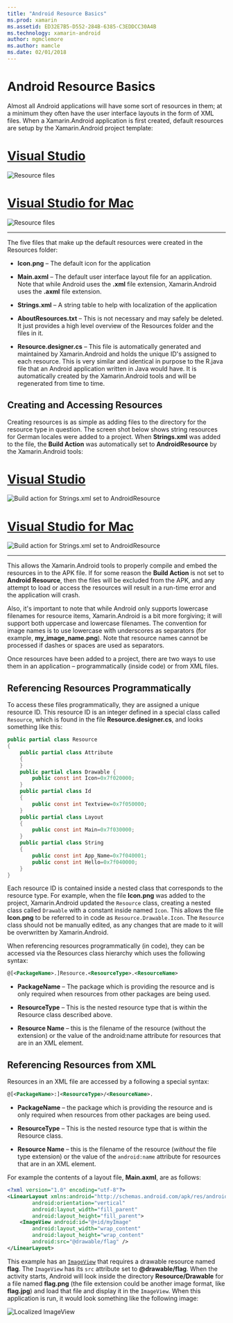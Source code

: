 ```yaml
---
title: "Android Resource Basics"
ms.prod: xamarin
ms.assetid: ED32E7B5-D552-284B-6385-C3EDDCC30A4B
ms.technology: xamarin-android
author: mgmclemore
ms.author: mamcle
ms.date: 02/01/2018
---
```


# Android Resource Basics

Almost all Android applications will have some sort of resources in
them; at a minimum they often have the user interface layouts in the
form of XML files. When a Xamarin.Android application is first created,
default resources are setup by the Xamarin.Android project template:

# [Visual Studio](#tab/vswin)

![Resource files](android-resource-basics-images/01-resource-files-vs.png)
 
# [Visual Studio for Mac](#tab/vsmac)

![Resource files](android-resource-basics-images/01-resource-files-xs.png)
 
-----

The five files that make up the default resources were created in the
Resources folder:

-  **Icon.png** &ndash; The default icon for the application

-  **Main.axml** &ndash; The default user interface layout file for an
   application. Note that while Android uses the **.xml** file
   extension, Xamarin.Android uses the **.axml** file extension.

-  **Strings.xml** &ndash; A string table to help with localization of
   the application

-  **AboutResources.txt** &ndash; This is not necessary and may safely
   be deleted. It just provides a high level overview of the Resources
   folder and the files in it.

-  **Resource.designer.cs** &ndash; This file is automatically
   generated and maintained by Xamarin.Android and holds the unique
   ID's assigned to each resource. This is very similar and identical
   in purpose to the R.java file that an Android application written in
   Java would have. It is automatically created by the Xamarin.Android
   tools and will be regenerated from time to time.


## Creating and Accessing Resources

Creating resources is as simple as adding files to the directory for
the resource type in question. The screen shot below shows string
resources for German locales were added to a project. When
**Strings.xml** was added to the file, the **Build Action** was
automatically set to **AndroidResource** by the Xamarin.Android tools:

# [Visual Studio](#tab/vswin)

![Build action for Strings.xml set to AndroidResource](android-resource-basics-images/02-build-action-vs.png)
 
# [Visual Studio for Mac](#tab/vsmac)

![Build action for Strings.xml set to AndroidResource](android-resource-basics-images/02-build-action-xs.png)
 
-----
 

This allows the Xamarin.Android tools to properly compile and embed the
resources in to the APK file. If for some reason the **Build Action**
is not set to **Android Resource**, then the files will be excluded
from the APK, and any attempt to load or access the resources will
result in a run-time error and the application will crash.

Also, it's important to note that while Android only supports lowercase
filenames for resource items, Xamarin.Android is a bit more forgiving;
it will support both uppercase and lowercase filenames. The convention
for image names is to use lowercase with underscores as separators (for
example, **my\_image\_name.png**). Note that resource names cannot be
processed if dashes or spaces are used as separators.

Once resources have been added to a project, there are two ways to use
them in an application &ndash; programmatically (inside code) or from
XML files.


## Referencing Resources Programmatically

To access these files programmatically, they are assigned a unique
resource ID. This resource ID is an integer defined in a special class
called `Resource`, which is found in the file **Resource.designer.cs**,
and looks something like this:

```csharp
public partial class Resource
{
    public partial class Attribute
    {
    }
    public partial class Drawable {
        public const int Icon=0x7f020000;
    }
    public partial class Id
    {
        public const int Textview=0x7f050000;
    }
    public partial class Layout
    {
        public const int Main=0x7f030000;
    }
    public partial class String
    {
        public const int App_Name=0x7f040001;
        public const int Hello=0x7f040000;
    }
}
```

Each resource ID is contained inside a nested class that corresponds to
the resource type. For example, when the file **Icon.png** was added to
the project, Xamarin.Android updated the `Resource` class, creating a
nested class called `Drawable` with a constant inside named `Icon`.
This allows the file **Icon.png** to be referred to in code as
`Resource.Drawable.Icon`. The `Resource` class should not be manually
edited, as any changes that are made to it will be overwritten by
Xamarin.Android.

When referencing resources programmatically (in code), they can be
accessed via the Resources class hierarchy which uses the following
syntax:

```xml
@[<PackageName>.]Resource.<ResourceType>.<ResourceName>
```

-  **PackageName** &ndash; The package which is providing the resource
   and is only required when resources from other packages are being
   used.

-  **ResourceType** &ndash; This is the nested resource type that is
   within the Resource class described above.

-  **Resource Name** &ndash; this is the filename of the resource
   (without the extension) or the value of the android:name attribute
   for resources that are in an XML element.


## Referencing Resources from XML

Resources in an XML file are accessed by a following a special syntax:

```xml
@[<PackageName>:]<ResourceType>/<ResourceName>.
```

-  **PackageName** &ndash; the package which is providing the resource
   and is only required when resources from other packages are being
   used.

-  **ResourceType** &ndash; This is the nested resource type that is
   within the Resource class.

-  **Resource Name** &ndash; this is the filename of the resource
   (*without* the file type extension) or the value of the
   `android:name` attribute for resources that are in an XML element.

For example the contents of a layout file, **Main.axml**, are as
follows:

```xml
<?xml version="1.0" encoding="utf-8"?>
<LinearLayout xmlns:android="http://schemas.android.com/apk/res/android"
        android:orientation="vertical"
        android:layout_width="fill_parent"
        android:layout_height="fill_parent">
    <ImageView android:id="@+id/myImage"
        android:layout_width="wrap_content"
        android:layout_height="wrap_content"
        android:src="@drawable/flag" />
</LinearLayout>
```

This example has an
[`ImageView`](https://developer.xamarin.com/recipes/android/controls/imageview) that requires a
drawable resource named **flag**. The `ImageView` has its `src`
attribute set to **@drawable/flag**. When the activity starts, Android
will look inside the directory **Resource/Drawable** for a file named
**flag.png** (the file extension could be another image format, like
**flag.jpg**) and load that file and display it in the `ImageView`.
When this application is run, it would look something like the
following image:

![Localized ImageView](android-resource-basics-images/03-localized-screenshot.png)


